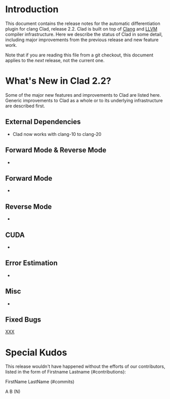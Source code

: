 Introduction
============

This document contains the release notes for the automatic differentiation
plugin for clang Clad, release 2.2. Clad is built on top of
[Clang](http://clang.llvm.org) and [LLVM](http://llvm.org>) compiler
infrastructure. Here we describe the status of Clad in some detail, including
major improvements from the previous release and new feature work.

Note that if you are reading this file from a git checkout,
this document applies to the *next* release, not the current one.


What's New in Clad 2.2?
========================

Some of the major new features and improvements to Clad are listed here. Generic
improvements to Clad as a whole or to its underlying infrastructure are
described first.

External Dependencies
---------------------

* Clad now works with clang-10 to clang-20


Forward Mode & Reverse Mode
---------------------------
*

Forward Mode
------------
*

Reverse Mode
------------
*

CUDA
----
*

Error Estimation
----------------
*

Misc
----
*

Fixed Bugs
----------

[XXX](https://github.com/vgvassilev/clad/issues/XXX)

 <!---Get release bugs. Check for close, fix, resolve
 git log v2.1..master | grep -i "close" | grep '#' | sed -E 's,.*\#([0-9]*).*,\[\1\]\(https://github.com/vgvassilev/clad/issues/\1\),g' | sort -t'[' -k2,2n
 --->

Special Kudos
=============

This release wouldn't have happened without the efforts of our contributors,
listed in the form of Firstname Lastname (#contributions):

FirstName LastName (#commits)

A B (N)

<!---Find contributor list for this release
 git log --pretty=format:"%an"  v2.1...master | sort | uniq -c | sort -rn | sed -E 's,^ *([0-9]+) (.*)$,\2 \(\1\),'
--->
